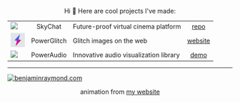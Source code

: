 
<p align="center">Hi 👋 Here are cool projects I've made:</p>

<table align="center">
    <tbody>
        <tr>
            <td><a href="https://github.com/skychatorg/skychat"><img src="https://avatars.githubusercontent.com/u/49348260?s=32&v=4"></a></td>
            <td align="center">SkyChat</td>
            <td>Future-proof virtual cinema platform</td>
            <td align="center"><a href="https://github.com/skychatorg/skychat">repo</a></td>
        </tr>
        <tr>
            <td><a href="https://7ph.github.io/powerglitch/#/"><img src="./powerglitch.gif" width="32" height="32"></a></td>
            <td align="center">PowerGlitch</td>
            <td>Glitch images on the web</td>
            <td align="center"><a href="https://7ph.github.io/powerglitch/#/">website</a></td>
        </tr>
        <tr>
            <td><a href="https://benjaminraymond.com"><img src="https://user-images.githubusercontent.com/31401273/172409062-80e82170-658e-4aff-9b61-e4e3266e3944.png"></a></td>
            <td align="center">PowerAudio</td>
            <td>Innovative audio visualization library</td>
            <td align="center"><a href="https://benjaminraymond.com">demo</a></td>
        </tr>
    </tbody>
</table>

<hr>

[![benjaminraymond.com](https://raw.githubusercontent.com/7PH/7PH/master/intro-banner.gif)](https://benjaminraymond.com)
<p align="center">animation from <a href="https://benjaminraymond.com">my website</a></p>
